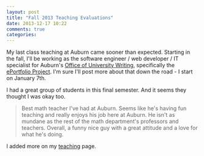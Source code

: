```yaml
---
layout: post
title: "Fall 2013 Teaching Evaluations"
date: 2013-12-17 10:22
comments: true
categories: 
---
```


My last class teaching at Auburn came sooner than expected. Starting in the fall, I'll be working as the software engineer / web developer / IT specialist for Auburn's [Office of University Writing](https://fp.auburn.edu/writing/), specifically the [ePortfolio Project](https://fp.auburn.edu/writing/eportfolio-project/). I'm sure I'll post more about that down the road - I start on January 7th.

I had a great group of students in this final semester. And it seems they thought I was okay too.

> Best math teacher I've had at Auburn. Seems like he's having fun teaching and really enjoys his job here at Auburn. He isn't as mundane as the rest of the math department's professors and teachers. Overall, a funny nice guy with a great attitude and a love for what he's doing.

I added more on my [teaching](/teaching/) page.